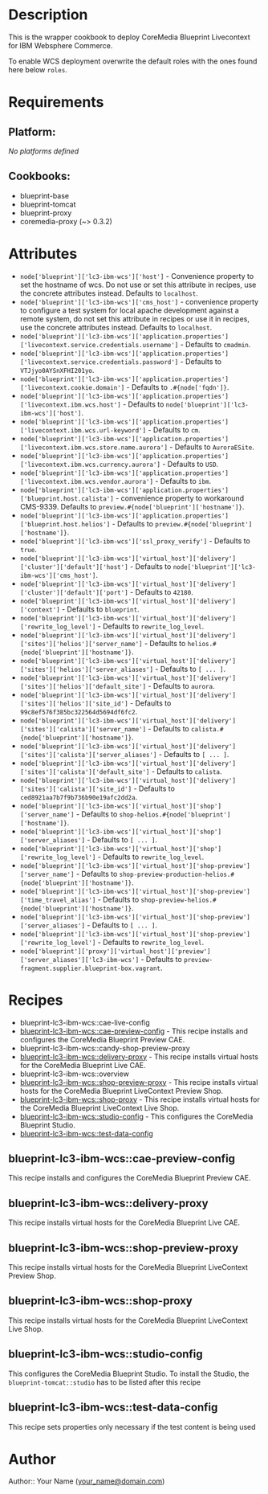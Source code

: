 # Description

This is the wrapper cookbook to deploy CoreMedia Blueprint
Livecontext for IBM Websphere Commerce.

To enable WCS deployment overwrite the default roles with the ones found here below
`roles`.

# Requirements

## Platform:

*No platforms defined*

## Cookbooks:

* blueprint-base
* blueprint-tomcat
* blueprint-proxy
* coremedia-proxy (~> 0.3.2)

# Attributes

* `node['blueprint']['lc3-ibm-wcs']['host']` - Convenience property to set the hostname of wcs. Do not use or set this attribute in recipes, use the concrete attributes instead. Defaults to `localhost`.
* `node['blueprint']['lc3-ibm-wcs']['cms_host']` - convenience property to configure a test system for local apache development against a remote system, do not set this attribute in recipes or use it in recipes, use the concrete attributes instead. Defaults to `localhost`.
* `node['blueprint']['lc3-ibm-wcs']['application.properties']['livecontext.service.credentials.username']` -  Defaults to `cmadmin`.
* `node['blueprint']['lc3-ibm-wcs']['application.properties']['livecontext.service.credentials.password']` -  Defaults to `VTJjyo0AYSnXFHI201yo`.
* `node['blueprint']['lc3-ibm-wcs']['application.properties']['livecontext.cookie.domain']` -  Defaults to `.#{node['fqdn']}`.
* `node['blueprint']['lc3-ibm-wcs']['application.properties']['livecontext.ibm.wcs.host']` -  Defaults to `node['blueprint']['lc3-ibm-wcs']['host']`.
* `node['blueprint']['lc3-ibm-wcs']['application.properties']['livecontext.ibm.wcs.url-keyword']` -  Defaults to `cm`.
* `node['blueprint']['lc3-ibm-wcs']['application.properties']['livecontext.ibm.wcs.store.name.aurora']` -  Defaults to `AuroraESite`.
* `node['blueprint']['lc3-ibm-wcs']['application.properties']['livecontext.ibm.wcs.currency.aurora']` -  Defaults to `USD`.
* `node['blueprint']['lc3-ibm-wcs']['application.properties']['livecontext.ibm.wcs.vendor.aurora']` -  Defaults to `ibm`.
* `node['blueprint']['lc3-ibm-wcs']['application.properties']['blueprint.host.calista']` - convenience property to workaround CMS-9339. Defaults to `preview.#{node['blueprint']['hostname']}`.
* `node['blueprint']['lc3-ibm-wcs']['application.properties']['blueprint.host.helios']` -  Defaults to `preview.#{node['blueprint']['hostname']}`.
* `node['blueprint']['lc3-ibm-wcs']['ssl_proxy_verify']` -  Defaults to `true`.
* `node['blueprint']['lc3-ibm-wcs']['virtual_host']['delivery']['cluster']['default']['host']` -  Defaults to `node['blueprint']['lc3-ibm-wcs']['cms_host']`.
* `node['blueprint']['lc3-ibm-wcs']['virtual_host']['delivery']['cluster']['default']['port']` -  Defaults to `42180`.
* `node['blueprint']['lc3-ibm-wcs']['virtual_host']['delivery']['context']` -  Defaults to `blueprint`.
* `node['blueprint']['lc3-ibm-wcs']['virtual_host']['delivery']['rewrite_log_level']` -  Defaults to `rewrite_log_level`.
* `node['blueprint']['lc3-ibm-wcs']['virtual_host']['delivery']['sites']['helios']['server_name']` -  Defaults to `helios.#{node['blueprint']['hostname']}`.
* `node['blueprint']['lc3-ibm-wcs']['virtual_host']['delivery']['sites']['helios']['server_aliases']` -  Defaults to `[ ... ]`.
* `node['blueprint']['lc3-ibm-wcs']['virtual_host']['delivery']['sites']['helios']['default_site']` -  Defaults to `aurora`.
* `node['blueprint']['lc3-ibm-wcs']['virtual_host']['delivery']['sites']['helios']['site_id']` -  Defaults to `99c8ef576f385bc322564d5694df6fc2`.
* `node['blueprint']['lc3-ibm-wcs']['virtual_host']['delivery']['sites']['calista']['server_name']` -  Defaults to `calista.#{node['blueprint']['hostname']}`.
* `node['blueprint']['lc3-ibm-wcs']['virtual_host']['delivery']['sites']['calista']['server_aliases']` -  Defaults to `[ ... ]`.
* `node['blueprint']['lc3-ibm-wcs']['virtual_host']['delivery']['sites']['calista']['default_site']` -  Defaults to `calista`.
* `node['blueprint']['lc3-ibm-wcs']['virtual_host']['delivery']['sites']['calista']['site_id']` -  Defaults to `ced8921aa7b7f9b736b90e19afc2dd2a`.
* `node['blueprint']['lc3-ibm-wcs']['virtual_host']['shop']['server_name']` -  Defaults to `shop-helios.#{node['blueprint']['hostname']}`.
* `node['blueprint']['lc3-ibm-wcs']['virtual_host']['shop']['server_aliases']` -  Defaults to `[ ... ]`.
* `node['blueprint']['lc3-ibm-wcs']['virtual_host']['shop']['rewrite_log_level']` -  Defaults to `rewrite_log_level`.
* `node['blueprint']['lc3-ibm-wcs']['virtual_host']['shop-preview']['server_name']` -  Defaults to `shop-preview-production-helios.#{node['blueprint']['hostname']}`.
* `node['blueprint']['lc3-ibm-wcs']['virtual_host']['shop-preview']['time_travel_alias']` -  Defaults to `shop-preview-helios.#{node['blueprint']['hostname']}`.
* `node['blueprint']['lc3-ibm-wcs']['virtual_host']['shop-preview']['server_aliases']` -  Defaults to `[ ... ]`.
* `node['blueprint']['lc3-ibm-wcs']['virtual_host']['shop-preview']['rewrite_log_level']` -  Defaults to `rewrite_log_level`.
* `node['blueprint']['proxy']['virtual_host']['preview']['server_aliases']['lc3-ibm-wcs']` -  Defaults to `preview-fragment.supplier.blueprint-box.vagrant`.

# Recipes

* blueprint-lc3-ibm-wcs::cae-live-config
* [blueprint-lc3-ibm-wcs::cae-preview-config](#blueprint-lc3-ibm-wcscae-preview-config) - This recipe installs and configures the CoreMedia Blueprint Preview CAE.
* blueprint-lc3-ibm-wcs::candy-shop-preview-proxy
* [blueprint-lc3-ibm-wcs::delivery-proxy](#blueprint-lc3-ibm-wcsdelivery-proxy) - This recipe installs virtual hosts for the CoreMedia Blueprint Live CAE.
* blueprint-lc3-ibm-wcs::overview
* [blueprint-lc3-ibm-wcs::shop-preview-proxy](#blueprint-lc3-ibm-wcsshop-preview-proxy) - This recipe installs virtual hosts for the CoreMedia Blueprint LiveContext Preview Shop.
* [blueprint-lc3-ibm-wcs::shop-proxy](#blueprint-lc3-ibm-wcsshop-proxy) - This recipe installs virtual hosts for the CoreMedia Blueprint LiveContext Live Shop.
* [blueprint-lc3-ibm-wcs::studio-config](#blueprint-lc3-ibm-wcsstudio-config) - This configures the CoreMedia Blueprint Studio.
* [blueprint-lc3-ibm-wcs::test-data-config](#blueprint-lc3-ibm-wcstest-data-config)

## blueprint-lc3-ibm-wcs::cae-preview-config

This recipe installs and configures the CoreMedia Blueprint Preview CAE.

## blueprint-lc3-ibm-wcs::delivery-proxy

This recipe installs virtual hosts for the CoreMedia Blueprint Live CAE.

## blueprint-lc3-ibm-wcs::shop-preview-proxy

This recipe installs virtual hosts for the CoreMedia Blueprint LiveContext Preview Shop.

## blueprint-lc3-ibm-wcs::shop-proxy

This recipe installs virtual hosts for the CoreMedia Blueprint LiveContext Live Shop.

## blueprint-lc3-ibm-wcs::studio-config

This configures the CoreMedia Blueprint Studio. To install the Studio, the `blueprint-tomcat::studio` has to be listed after this recipe

## blueprint-lc3-ibm-wcs::test-data-config

This recipe sets properties only necessary if the test content is being used

# Author

Author:: Your Name (<your_name@domain.com>)
